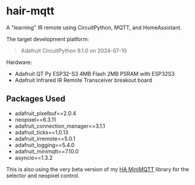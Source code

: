 # hair-mqtt

A "learning" IR remote using CircuitPython, MQTT, and HomeAssistant.

The target development platform:
> Adafruit CircuitPython 9.1.0 on 2024-07-10

Hardware:

- Adafruit QT Py ESP32-S3 4MB Flash 2MB PSRAM with ESP32S3
- Adafruit Infrared IR Remote Transceiver breakout board

## Packages Used

- adafruit_pixelbuf==2.0.4
- neopixel==6.3.11
- adafruit_connection_manager==3.1.1
- adafruit_ticks==1.0.13
- adafruit_irremote==5.0.1
- adafruit_logging==5.4.0
- adafruit_minimqtt==7.10.0
- asyncio==1.3.2

This is also using the very beta version of my [HA MiniMQTT](EAGrahamJr/ha-minimqtt) library for the selector and
neopixel control.
